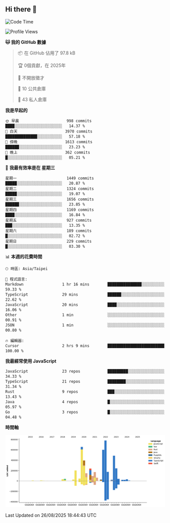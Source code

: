 ## Hi there 👋

<!--START_SECTION:waka-->
![Code Time](http://img.shields.io/badge/Code%20Time-448%20hrs%2012%20mins-blue)

![Profile Views](http://img.shields.io/badge/%E5%80%8B%E4%BA%BA%E9%A0%81%E9%9D%A2%E7%80%8F%E8%A6%BD%E6%AC%A1%E6%95%B8-0-blue)

**🐱 我的 GitHub 數據** 

> 📦 在 GitHub 佔用了 97.8 kB 
 > 
> 🏆  0個貢獻，在 2025年
 > 
> 🚫 不開放徵才
 > 
> 📜 10 公共倉庫 
 > 
> 🔑 43 私人倉庫 
 > 
**我是早起的** 

```text
🌞 早晨                     998 commits         ████░░░░░░░░░░░░░░░░░░░░░   14.37 % 
🌆 白天                     3970 commits        ██████████████░░░░░░░░░░░   57.18 % 
🌃 傍晚                     1613 commits        ██████░░░░░░░░░░░░░░░░░░░   23.23 % 
🌙 晚上                     362 commits         █░░░░░░░░░░░░░░░░░░░░░░░░   05.21 % 
```
📅 **我最有效率是在 星期三** 

```text
星期一                      1449 commits        █████░░░░░░░░░░░░░░░░░░░░   20.87 % 
星期二                      1324 commits        █████░░░░░░░░░░░░░░░░░░░░   19.07 % 
星期三                      1656 commits        ██████░░░░░░░░░░░░░░░░░░░   23.85 % 
星期四                      1169 commits        ████░░░░░░░░░░░░░░░░░░░░░   16.84 % 
星期五                      927 commits         ███░░░░░░░░░░░░░░░░░░░░░░   13.35 % 
星期六                      189 commits         █░░░░░░░░░░░░░░░░░░░░░░░░   02.72 % 
星期日                      229 commits         █░░░░░░░░░░░░░░░░░░░░░░░░   03.30 % 
```


📊 **本週的花費時間** 

```text
🕑︎ 時區: Asia/Taipei

💬 程式語言: 
Markdown                 1 hr 16 mins        ███████████████░░░░░░░░░░   59.33 % 
TypeScript               29 mins             ██████░░░░░░░░░░░░░░░░░░░   22.62 % 
JavaScript               20 mins             ████░░░░░░░░░░░░░░░░░░░░░   16.06 % 
Other                    1 min               ░░░░░░░░░░░░░░░░░░░░░░░░░   00.91 % 
JSON                     1 min               ░░░░░░░░░░░░░░░░░░░░░░░░░   00.80 % 

🔥 編輯器: 
Cursor                   2 hrs 9 mins        █████████████████████████   100.00 % 
```

**我最經常使用 JavaScript** 

```text
JavaScript               23 repos            █████████░░░░░░░░░░░░░░░░   34.33 % 
TypeScript               21 repos            ████████░░░░░░░░░░░░░░░░░   31.34 % 
Rust                     9 repos             ███░░░░░░░░░░░░░░░░░░░░░░   13.43 % 
Java                     4 repos             █░░░░░░░░░░░░░░░░░░░░░░░░   05.97 % 
Go                       3 repos             █░░░░░░░░░░░░░░░░░░░░░░░░   04.48 % 
```



**時間軸**

![Lines of Code chart](https://raw.githubusercontent.com/jos61404/jos61404/main/assets/bar_graph.png)


 Last Updated on 26/08/2025 18:44:43 UTC
<!--END_SECTION:waka-->



<!--
**jos61404/jos61404** is a ✨ _special_ ✨ repository because its `README.md` (this file) appears on your GitHub profile.

Here are some ideas to get you started:

- 🔭 I’m currently working on ...
- 🌱 I’m currently learning ...
- 👯 I’m looking to collaborate on ...
- 🤔 I’m looking for help with ...
- 💬 Ask me about ...
- 📫 How to reach me: ...
- 😄 Pronouns: ...
- ⚡ Fun fact: ...
-->
